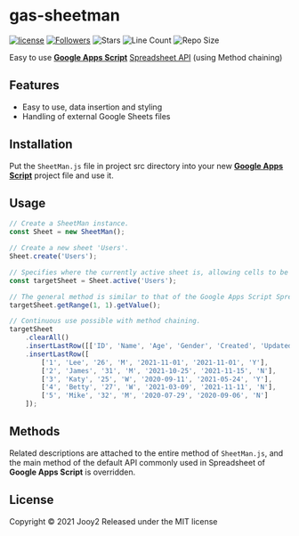 # gas-sheetman

[![license](https://img.shields.io/badge/license-MIT-blue.svg)](https://github.com/jooy2/gas-sheetman/blob/master/LICENSE)
[![Followers](https://img.shields.io/github/followers/jooy2?style=social)](https://github.com/jooy2)
![Stars](https://img.shields.io/github/stars/jooy2/gas-sheetman?style=social)
![Line Count](https://img.shields.io/tokei/lines/github/jooy2/gas-sheetman)
![Repo Size](https://img.shields.io/github/repo-size/jooy2/gas-sheetman)

Easy to use **[Google Apps Script](https://script.google.com/)** [Spreadsheet API](https://developers.google.com/apps-script/reference/spreadsheet) (using Method chaining)

## Features
- Easy to use, data insertion and styling
- Handling of external Google Sheets files

## Installation
Put the `SheetMan.js` file in project src directory into your new **[Google Apps Script](https://script.google.com/)** project file and use it.

## Usage

```javascript
// Create a SheetMan instance.
const Sheet = new SheetMan();

// Create a new sheet 'Users'.
Sheet.create('Users');

// Specifies where the currently active sheet is, allowing cells to be processed.
const targetSheet = Sheet.active('Users');

// The general method is similar to that of the Google Apps Script Spreadsheet.
targetSheet.getRange(1, 1).getValue();

// Continuous use possible with method chaining.
targetSheet
    .clearAll()
    .insertLastRow([['ID', 'Name', 'Age', 'Gender', 'Created', 'Updated', 'Subscription']])
    .insertLastRow([
        ['1', 'Lee', '26', 'M', '2021-11-01', '2021-11-01', 'Y'],
        ['2', 'James', '31', 'M', '2021-10-25', '2021-11-15', 'N'],
        ['3', 'Katy', '25', 'W', '2020-09-11', '2021-05-24', 'Y'],
        ['4', 'Betty', '27', 'W', '2021-03-09', '2021-11-11', 'N'],
        ['5', 'Mike', '32', 'M', '2020-07-29', '2020-09-06', 'N']
    ]);
```

## Methods
Related descriptions are attached to the entire method of `SheetMan.js`, and the main method of the default API commonly used in Spreadsheet of **Google Apps Script** is overridden.

## License
Copyright © 2021 Jooy2 Released under the MIT license
